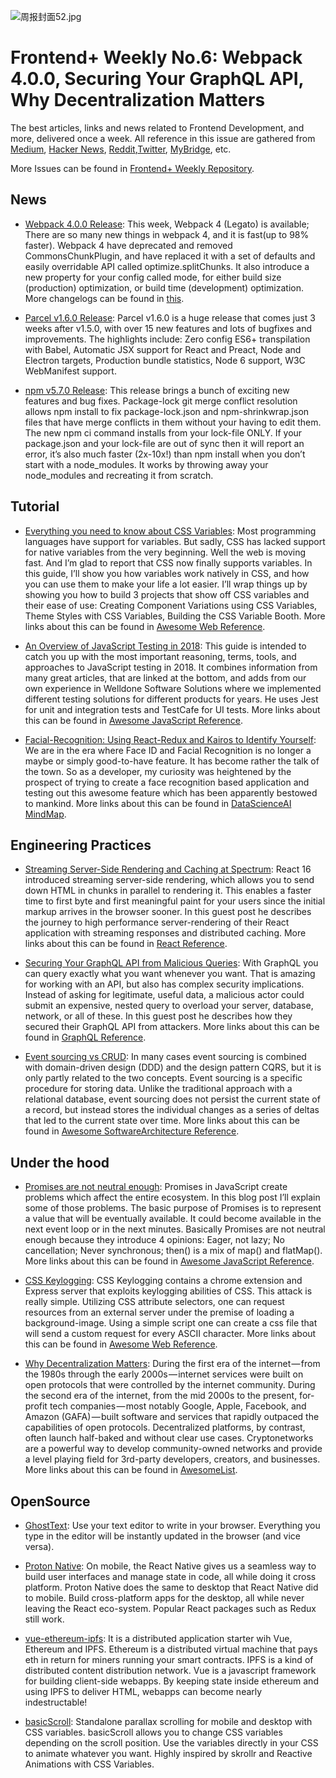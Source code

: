 ![周报封面52.jpg](http://upload-images.jianshu.io/upload_images/1647496-2555c0980f838e48.jpg?imageMogr2/auto-orient/strip%7CimageView2/2/w/1240)

# Frontend+ Weekly No.6: Webpack 4.0.0, Securing Your GraphQL API, Why Decentralization Matters

The best articles, links and news related to Frontend Development, and more, delivered once a week. All reference in this issue are gathered from [Medium](https://medium.com/@384924552), [Hacker News](https://news.ycombinator.com/news), [Reddit](reddit.com),[Twitter](twitter.com), [MyBridge](mybridge.co), etc.

More Issues can be found in [Frontend+ Weekly Repository](https://parg.co/U9x).

## News

* [Webpack 4.0.0 Release](https://parg.co/U1f): This week, Webpack 4 (Legato) is available; There are so many new things in webpack 4, and it is fast(up to 98% faster). Webpack 4 have deprecated and removed CommonsChunkPlugin, and have replaced it with a set of defaults and easily overridable API called optimize.splitChunks. It also introduce a new property for your config called mode, for either build size (production) optimization, or build time (development) optimization. More changelogs can be found in [this](https://parg.co/U1N).

* [Parcel v1.6.0 Release](https://parg.co/UIi): Parcel v1.6.0 is a huge release that comes just 3 weeks after v1.5.0, with over 15 new features and lots of bugfixes and improvements. The highlights include: Zero config ES6+ transpilation with Babel, Automatic JSX support for React and Preact, Node and Electron targets, Production bundle statistics, Node 6 support, W3C WebManifest support.

* [npm v5.7.0 Release](http://blog.npmjs.org/post/171139955345/v570/amp): This release brings a bunch of exciting new features and bug fixes. Package-lock git merge conflict resolution allows npm install to fix package-lock.json and npm-shrinkwrap.json files that have merge conflicts in them without your having to edit them. The new npm ci command installs from your lock-file ONLY. If your package.json and your lock-file are out of sync then it will report an error, it’s also much faster (2x-10x!) than npm install when you don’t start with a node_modules. It works by throwing away your node_modules and recreating it from scratch.

## Tutorial

* [Everything you need to know about CSS Variables](https://parg.co/UIJ): Most programming languages have support for variables. But sadly, CSS has lacked support for native variables from the very beginning. Well the web is moving fast. And I’m glad to report that CSS now finally supports variables. In this guide, I’ll show you how variables work natively in CSS, and how you can use them to make your life a lot easier. I’ll wrap things up by showing you how to build 3 projects that show off CSS variables and their ease of use: Creating Component Variations using CSS Variables, Theme Styles with CSS Variables, Building the CSS Variable Booth. More links about this can be found in [Awesome Web Reference](https://parg.co/UXa).

* [An Overview of JavaScript Testing in 2018](https://parg.co/U14): This guide is intended to catch you up with the most important reasoning, terms, tools, and approaches to JavaScript testing in 2018. It combines information from many great articles, that are linked at the bottom, and adds from our own experience in Welldone Software Solutions where we implemented different testing solutions for different products for years. He uses Jest for unit and integration tests and TestCafe for UI tests. More links about this can be found in [Awesome JavaScript Reference](https://github.com/wx-chevalier/Awesome-Lists#javascript).

- [Facial-Recognition: Using React-Redux and Kairos to Identify Yourself](https://parg.co/U1M): We are in the era where Face ID and Facial Recognition is no longer a maybe or simply good-to-have feature. It has become rather the talk of the town. So as a developer, my curiosity was heightened by the prospect of trying to create a face recognition based application and testing out this awesome feature which has been apparently bestowed to mankind. More links about this can be found in [DataScienceAI MindMap](https://parg.co/Ual).

## Engineering Practices

* [Streaming Server-Side Rendering and Caching at Spectrum](https://zeit.co/blog/streaming-server-rendering-at-spectrum): React 16 introduced streaming server-side rendering, which allows you to send down HTML in chunks in parallel to rendering it. This enables a faster time to first byte and first meaningful paint for your users since the initial markup arrives in the browser sooner. In this guest post he describes the journey to high performance server-rendering of their React application with streaming responses and distributed caching. More links about this can be found in [React Reference](https://parg.co/UXI).

* [Securing Your GraphQL API from Malicious Queries](https://parg.co/U1t): With GraphQL you can query exactly what you want whenever you want. That is amazing for working with an API, but also has complex security implications. Instead of asking for legitimate, useful data, a malicious actor could submit an expensive, nested query to overload your server, database, network, or all of these. In this guest post he describes how they secured their GraphQL API from attackers. More links about this can be found in [GraphQL Reference](https://parg.co/UX2).

* [Event sourcing vs CRUD](https://parg.co/U1V): In many cases event sourcing is combined with domain-driven design (DDD) and the design pattern CQRS, but it is only partly related to the two concepts. Event sourcing is a specific procedure for storing data. Unlike the traditional approach with a relational database, event sourcing does not persist the current state of a record, but instead stores the individual changes as a series of deltas that led to the current state over time. More links about this can be found in [Awesome SoftwareArchitecture Reference](https://github.com/wx-chevalier/Awesome-Lists#softwarearchitecture).

## Under the hood

* [Promises are not neutral enough](https://staltz.com/promises-are-not-neutral-enough.html): Promises in JavaScript create problems which affect the entire ecosystem. In this blog post I’ll explain some of those problems. The basic purpose of Promises is to represent a value that will be eventually available. It could become available in the next event loop or in the next minutes. Basically Promises are not neutral enough because they introduce 4 opinions: Eager, not lazy; No cancellation; Never synchronous; then() is a mix of map() and flatMap(). More links about this can be found in [Awesome JavaScript Reference](https://github.com/wx-chevalier/Awesome-Lists#javascript).

* [CSS Keylogging](https://github.com/maxchehab/CSS-Keylogging): CSS Keylogging contains a chrome extension and Express server that exploits keylogging abilities of CSS. This attack is really simple. Utilizing CSS attribute selectors, one can request resources from an external server under the premise of loading a background-image. Using a simple script one can create a css file that will send a custom request for every ASCII character. More links about this can be found in [Awesome Web Reference](https://parg.co/UXa).

* [Why Decentralization Matters](https://parg.co/UIk): During the first era of the internet — from the 1980s through the early 2000s — internet services were built on open protocols that were controlled by the internet community. During the second era of the internet, from the mid 2000s to the present, for-profit tech companies — most notably Google, Apple, Facebook, and Amazon (GAFA) — built software and services that rapidly outpaced the capabilities of open protocols. Decentralized platforms, by contrast, often launch half-baked and without clear use cases. Cryptonetworks are a powerful way to develop community-owned networks and provide a level playing field for 3rd-party developers, creators, and businesses. More links about this can be found in [AwesomeList](https://github.com/wx-chevalier/Awesome-Lists).

## OpenSource

* [GhostText](https://github.com/GhostText/GhostText): Use your text editor to write in your browser. Everything you type in the editor will be instantly updated in the browser (and vice versa).

* [Proton Native](https://proton-native.js.org/#/): On mobile, the React Native gives us a seamless way to build user interfaces and manage state in code, all while doing it cross platform. Proton Native does the same to desktop that React Native did to mobile. Build cross-platform apps for the desktop, all while never leaving the React eco-system. Popular React packages such as Redux still work.

* [vue-ethereum-ipfs](https://github.com/redacademy/vue-ethereum-ipfs): It is a distributed application starter wih Vue, Ethereum and IPFS. Ethereum is a distributed virtual machine that pays eth in return for miners running your smart contracts. IPFS is a kind of distributed content distribution network. Vue is a javascript framework for building client-side webapps. By keeping state inside ethereum and using IPFS to deliver HTML, webapps can become nearly indestructable!

* [basicScroll](https://github.com/electerious/basicScroll): Standalone parallax scrolling for mobile and desktop with CSS variables. basicScroll allows you to change CSS variables depending on the scroll position. Use the variables directly in your CSS to animate whatever you want. Highly inspired by skrollr and Reactive Animations with CSS Variables.
